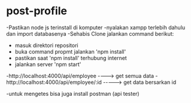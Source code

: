 # post-profile
-Pastikan node js terinstall di komputer
-nyalakan xampp terlebih dahulu dan import databasenya
-Sehabis Clone jalankan command berikut:
- masuk direktori repositori
- buka command propmt jalankan 'npm install'
- pastikan saat 'npm install' terhubung internet
- jalankan server 'npm start'


-http://localhost:4000/api/employee   ----> get semua data
-http://localhost:4000/api/employee/:id  -----> get data bersarkan id

-untuk mengetes bisa juga install postman (api tester)

